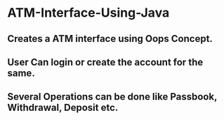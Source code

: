 # ATM-Interface-Using-Java

Creates a ATM interface using Oops Concept.
--
User Can login or create the account for the same.
--
Several Operations can be done like Passbook, Withdrawal, Deposit etc.
--
